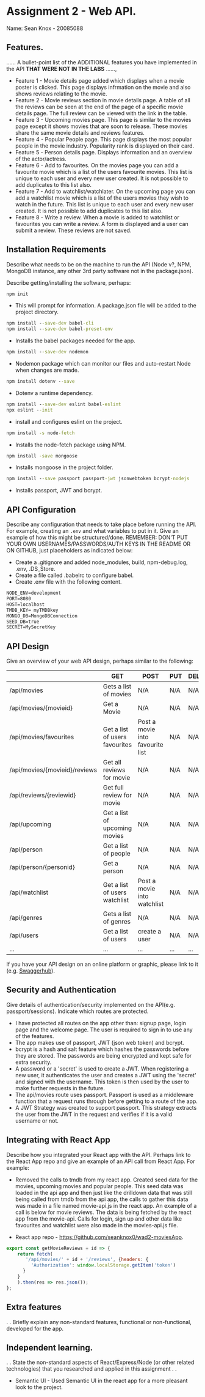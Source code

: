 # Assignment 2 - Web API.

Name: Sean Knox - 20085088

## Features.

...... A bullet-point list of the ADDITIONAL features you have implemented in the API **THAT WERE NOT IN THE LABS** ......,
 
 + Feature 1 - Movie details page added which displays when a movie poster is clicked. This page displays infrmation on the movie and also shows reviews relating to the movie.
 + Feature 2 - Movie reviews section in movie details page. A table of all the reviews can be seen at the end of the page of a specific movie details page. The full review can be viewed with the link in the table.
 + Feature 3 - Upcoming movies page. This page is similar to the movies page except it shows movies that are soon to release. These movies share the same movie details and reviews features.
 + Feature 4 - Popular People page. This page displays the most popular people in the movie industry. Popularity rank is displayed on their card.
 + Feature 5 - Person details page. Displays information and an overview of the actor/actress. 
 + Feature 6 - Add to favourites. On the movies page you can add a favourite movie which is a list of the users favourite movies. This list is unique to each user and every new user created. It is not possible to add duplicates to this list also. 
 + Feature 7 - Add to watchlist/watchlater. On the upcoming page you can add a watchlist movie which is a list of the users movies they wish to watch in the future. This list is unique to each user and every new user created. It is not possible to add duplicates to this list also. 
 + Feature 8 - Write a review. When a movie is added to watchlist or favourites you can write a review. A form is displayed and a user can submit a review. These reviews are not saved.

## Installation Requirements

Describe what needs to be on the machine to run the API (Node v?, NPM, MongoDB instance, any other 3rd party software not in the package.json). 

Describe getting/installing the software, perhaps:

```bat
npm init
```
+ This will prompt for information. A package.json file will be added to the project directory. 

```bat
npm install --save-dev babel-cli
npm install --save-dev babel-preset-env
```
+ Installs the babel packages needed for the app.

```bat
npm install --save-dev nodemon
```
+ Nodemon package which can monitor our files and auto-restart Node when changes are made. 

```bat
npm install dotenv --save
```
+ Dotenv a runtime dependency. 

```bat
npm install --save-dev eslint babel-eslint
npx eslint --init
```
+ install and configures eslint on the project.

```bat
npm install -s node-fetch
```
+ Installs the node-fetch package using NPM.

```bat
npm install -save mongoose
```
+ Installs mongoose in the project folder.

```bat
npm install --save passport passport-jwt jsonwebtoken bcrypt-nodejs
```
+ Installs passport, JWT and bcrypt.

## API Configuration
Describe any configuration that needs to take place before running the API. For example, creating an ``.env`` and what variables to put in it. Give an example of how this might be structured/done.
REMEMBER: DON'T PUT YOUR OWN USERNAMES/PASSWORDS/AUTH KEYS IN THE README OR ON GITHUB, just placeholders as indicated below:

+ Create a .gitignore and added node_modules, build, npm-debug.log, .env, .DS_Store.
+ Create a file called .babelrc to configure babel.
+ Create .env file with the following content.

```bat
NODE_ENV=development
PORT=8080
HOST=localhost
TMDB_KEY= myTMDBkey
MONGO_DB=MongoDBConnection
SEED_DB=true
SECRET=MySecretKey
```

## API Design
Give an overview of your web API design, perhaps similar to the following: 

|  |  GET | POST | PUT | DELETE
| -- | -- | -- | -- | -- 
| /api/movies | Gets a list of movies | N/A | N/A | N/A |
| /api/movies/{movieid} | Get a Movie | N/A | N/A | N/A |
| /api/movies/favourites | Get a list of users favourites | Post a movie into favourite list | N/A | N/A |
| /api/movies/{movieid}/reviews | Get all reviews for movie | N/A | N/A | N/A |
| /api/reviews/{reviewid} | Get full review for movie | N/A | N/A | N/A |
| /api/upcoming | Get a list of upcoming movies | N/A | N/A | N/A |
| /api/person | Get a list of people | N/A | N/A | N/A |
| /api/person/{personid} | Get a person | N/A | N/A | N/A |
| /api/watchlist | Get a list of users watchlist | Post a movie into watchlist | N/A | N/A |
| /api/genres | Gets a list of genres | N/A | N/A | N/A |
| /api/users | Get a list of users | create a user | N/A | N/A |
| ... | ... | ... | ... | ...

If you have your API design on an online platform or graphic, please link to it (e.g. [Swaggerhub](https://app.swaggerhub.com/)).


## Security and Authentication
Give details of authentication/security implemented on the API(e.g. passport/sessions). Indicate which routes are protected.

+ I have protected all routes on the app other than: signup page, login page and the welcome page. The user is required to sign in to use any of the features.
+ The app makes use of passport, JWT (json web token) and bcrypt.
+ bcrypt is a hash and salt feature which hashes the passwords before they are stored. The passwords are being encrypted and kept safe for extra security.
+ A password or a 'secret' is used to create a JWT. When registering a new user, it authenticates the user and creates a JWT using the 'secret' and signed with the username. This token is then used by the user to make further requests in the future.
+ The api/movies route uses passport. Passport is used as a middleware function that a request runs through before getting to a route of the app. 
+ A JWT Strategy was created to support passport. This strategy extracts the user from the JWT in the request and verifies if it is a valid username or not. 

## Integrating with React App

Describe how you integrated your React app with the API. Perhaps link to the React App repo and give an example of an API call from React App. For example: 

+ Removed the calls to tmdb from my react app. Created seed data for the movies, upcoming movies and popular people. This seed data was loaded in the api app and then just like the drilldown data that was still being called from tmdb from the api app, the calls to gather this data was made in a file named movie-api.js in the react app. An example of a call is below for movie reviews. The data is being fetched by the react app from the movie-api. Calls for login, sign up and other data like favourites and watchlist were also made in the movies-api.js file.

+ React app repo - https://github.com/seanknox0/wad2-moviesApp.

~~~Javascript
export const getMovieReviews = id => {
    return fetch(
       '/api/movies/' + id + '/reviews', {headers: {
         'Authorization': window.localStorage.getItem('token')
      }
    }
    ).then(res => res.json());
};

~~~

## Extra features

. . Briefly explain any non-standard features, functional or non-functional, developed for the app.  

## Independent learning.

. . State the non-standard aspects of React/Express/Node (or other related technologies) that you researched and applied in this assignment . .  

+ Semantic UI - Used Semantic UI in the react app for a more pleasant look to the project. 
